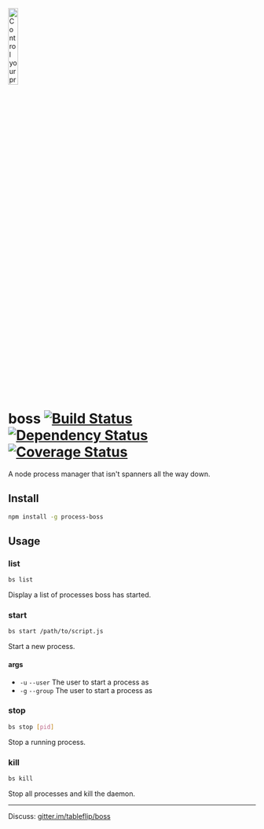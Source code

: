 <img src="https://raw.github.com/tableflip/boss/master/img/boss.png" alt="Control your processes like a boss" width="20%"/>

boss [![Build Status](https://img.shields.io/travis/tableflip/boss/master.svg)](https://travis-ci.org/tableflip/boss) [![Dependency Status](https://david-dm.org/tableflip/boss.svg?theme=shields.io)](https://david-dm.org/tableflip/boss) [![Coverage Status](http://img.shields.io/coveralls/tableflip/boss/master.svg)](https://coveralls.io/r/tableflip/boss)
====

A node process manager that isn't spanners all the way down.

Install
---

```sh
npm install -g process-boss
```

Usage
---

### list

```sh
bs list
```

Display a list of processes boss has started.

### start

```sh
bs start /path/to/script.js
```

Start a new process.

#### args

- `-u` `--user` The user to start a process as
- `-g` `--group` The user to start a process as

### stop

```sh
bs stop [pid]
```

Stop a running process.

### kill

```sh
bs kill
```

Stop all processes and kill the daemon.

* * *

Discuss: [gitter.im/tableflip/boss](https://gitter.im/tableflip/boss)
